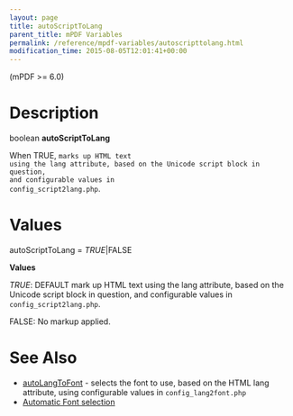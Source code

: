 ```yaml
---
layout: page
title: autoScriptToLang
parent_title: mPDF Variables
permalink: /reference/mpdf-variables/autoscripttolang.html
modification_time: 2015-08-05T12:01:41+00:00
---
```


<div>
<div>
<div>

(mPDF &gt;= 6.0)

# Description

boolean <b>autoScriptToLang</b>

When <span class="smallblock">TRUE</span>, <code>marks up HTML text using the lang attribute, based on the Unicode script block in question, and configurable values in <span class="code">config_script2lang.php</code>.</span>

# Values

<span class="parameter">autoScriptToLang</span> = <i><span class="smallblock">TRUE</span></i>|<span class="smallblock">FALSE</span>

<b>Values</b>

<i><span class="smallblock">TRUE</span></i>: <span class="smallblock">DEFAULT</span> mark up HTML text using the lang attribute, based on the Unicode script block in question, and configurable values in <code>config_script2lang.php</code>.

<span class="smallblock">FALSE</span>: No markup applied.

# See Also

<ul>
<li class="manual_boxlist"><a href="{{ "/reference/mpdf-variables/autolangtofont.html" | prepend: site.baseurl }}">autoLangToFont</a> - selects the font to use, based on the HTML lang attribute, using configurable values in <code>config_lang2font.php</code></li>
<li class="manual_boxlist"><a href="{{ "/fonts-languages/automatic-font-selection.html" | prepend: site.baseurl }}">Automatic Font selection</a> </li>
</ul>

</div>
</div>
</div>
